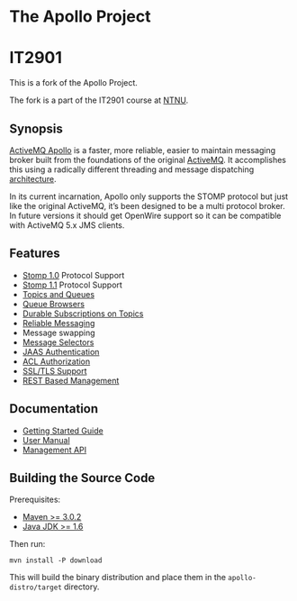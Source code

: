 # The Apollo Project

# IT2901

This is a fork of the Apollo Project.

The fork is a part of the IT2901 course at [NTNU](http://ntnu.edu). 

## Synopsis

[ActiveMQ Apollo](http://activemq.apache.org/apollo/) is a faster, more
reliable, easier to maintain messaging broker built from the foundations of
the original [ActiveMQ](http://activemq.apache.org). It accomplishes this
using a radically different threading and message dispatching 
[architecture](documentation/architecture.html). 

In its current incarnation, Apollo only supports the STOMP protocol but just
like the original ActiveMQ, it’s been designed to be a multi protocol broker.
In future versions it should get OpenWire support so it can be compatible with
ActiveMQ 5.x JMS clients.

## Features

* [Stomp 1.0](http://stomp.github.com/stomp-specification-1.0.html) Protocol
  Support
* [Stomp 1.1](http://stomp.github.com/stomp-specification-1.1.html) Protocol
  Support
* [Topics and Queues](http://activemq.apache.org/apollo/documentation/user-manual.html#Destination_Types)
* [Queue Browsers](http://activemq.apache.org/apollo/documentation/user-manual.html#Browsing_Subscriptions)
* [Durable Subscriptions on Topics](http://activemq.apache.org/apollo/documentation/user-manual.html#Topic_Durable_Subscriptions)
* [Reliable Messaging](http://activemq.apache.org/apollo/documentation/user-manual.html#Reliable_Messaging)
* Message swapping
* [Message Selectors](http://activemq.apache.org/apollo/documentation/user-manual.html#Message_Selectors)
* [JAAS Authentication](http://activemq.apache.org/apollo/documentation/user-manual.html#Authentication)
* [ACL Authorization](http://activemq.apache.org/apollo/documentation/user-manual.html#Authorization)
* [SSL/TLS Support](http://activemq.apache.org/apollo/documentation/user-manual.html#Using_SSL_TLS)
* [REST Based Management](http://activemq.apache.org/apollo/documentation/architecture.html#REST_Based_Management)

## Documentation

 * [Getting Started Guide](http://activemq.apache.org/apollo/documentation/getting-started.html)
 * [User Manual](http://activemq.apache.org/apollo/documentation/user-manual.html)
 * [Management API](http://activemq.apache.org/apollo/documentation/management-api.html)
 
## Building the Source Code

Prerequisites:

* [Maven >= 3.0.2](http://maven.apache.org/download.html)
* [Java JDK >= 1.6](http://java.sun.com/javase/downloads/widget/jdk6.jsp)

Then run:

    mvn install -P download
    
This will build the binary distribution and place them in the
`apollo-distro/target` directory.



